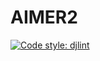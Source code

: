 # AIMER2

[![Code style: djlint](https://img.shields.io/badge/html%20style-djlint-blue.svg)](https://www.djlint.com)
